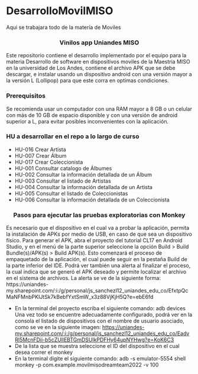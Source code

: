 # DesarrolloMovilMISO
Aqui se trabajara todo de la matería de Moviles



<div>
<h3 align="center">Vinilos app Uniandes MISO</h3>

  <p align="rigth">
    Este repositorio contiene el desarrollo implementado por el equipo para la materia Desarrollo de software en dispositivos moviles de la Maestria MISO en la universidad de Los Andes, contiene el archivo APK que se debe descargar, e instalar usando un dispositivo android con una versión mayor a la versión L (Lollipop) para que este corra en optimas condiciones.
</div>


### Prerequisitos

Se recomienda usar un computador con una RAM mayor a 8 GB o un celular con más de 10 GB de espacio disponible y con una versión de android superior a L, para evitar posibles inconvenientes con la aplicación.

### HU a desarrollar en el repo a lo largo de curso

- HU-016	Crear Artista
- HU-007	Crear Álbum
- HU-017	Crear Coleccionista
- HU-001	Consultar catalogo de Álbumes
- HU-002	Consultar la información detallada de un Álbum
- HU-003	Consultar el listado de Artistas
- HU-004	Consultar la información detallada de un Artista
- HU-005	Consultar el listado de Coleccionistas
- HU-006	Consultar la información detallada de un Coleccionista

<div>
<h3 align="center">Pasos para ejecutar las pruebas exploratorias con Monkey</h3>

<p align="rigth">
  Es necesario que el dispositivo en el cual va a probar la aplicación, permita la instalación de APKs por medio de USB, en caso de que sea un dispositivo físico.
  Para generar el APK, abra el proyecto del tutorial CL17 en Android Studio, y en el menú de la parte superior seleccione la opción Build > Build Bundle(s)/APK(s) > Build APK(s). 
  Esto comenzará el proceso de empaquetado de la aplicación, el cual puede seguir en la pestaña Build de la parte inferior del IDE. Podrá ver también una alerta al finalizar el proceso, la cual indica que se generó el APK deseado y permite localizar el archivo en el sistema de archivos. 
  La alerta se ve de la siguiente forma:
  https://uniandes-my.sharepoint.com/:i:/g/personal/js_sanchezl12_uniandes_edu_co/EfxtpQcMaNFMnbPKIJtSk7kBebfYxtSmW_x3z88VjKjH5Q?e=ebE6fd

  - En la terminal del proyecto escriba el siguiente comando: adb devices <br>
  Una vez todo se encuentre adecuadamente configurado, podrá ver en la consola el listado de dispositivos con el nombre de usuario asociado, como se ve en la siguiente imagen:
  https://uniandes-my.sharepoint.com/:i:/g/personal/js_sanchezl12_uniandes_edu_co/EadvRl5McnFDii-b5cZUllEBTGmDSUlkPDFHy64upNYHwg?e=KoK6C3
  - De la lista que se muestra seleccione el ID del dispositivo en el cual desea correr el monkey
  - En la terminal digite el siguiente comando: adb -s emulator-5554 shell monkey -p com.example.movilmisodreamteam2022 -v 100
</div> 
